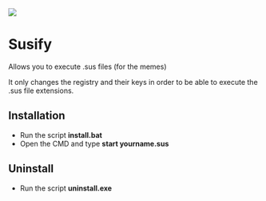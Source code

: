 <img src = "https://static.wikia.nocookie.net/among-us-wiki/images/c/c7/Red_old_design.png/revision/latest?cb=20210307225556" align="center"/>
<h1>Susify</h1>
<p>Allows you to execute .sus files (for the memes)<p>
<p>It only changes the registry and their keys in order to be able to execute the .sus file extensions.</p>
  
<h2>Installation</h2>
<ul>
  <li>Run the script <strong>install.bat</strong></li>
  <li>Open the CMD and type <strong>start yourname.sus</strong></li>
 </ul>

<h2>Uninstall</h2>
<ul>
  <li>Run the script <strong>uninstall.exe</strong></li>
 </ul>
